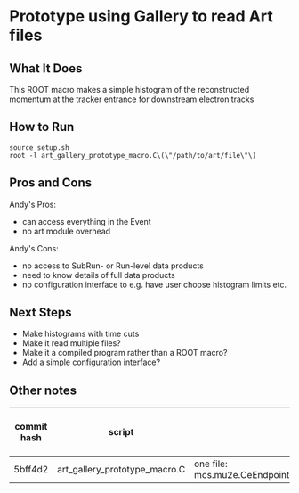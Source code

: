 # Prototype using Gallery to read Art files

## What It Does
This ROOT macro makes a simple histogram of the reconstructed momentum at the tracker entrance for downstream electron tracks

## How to Run

```
source setup.sh
root -l art_gallery_prototype_macro.C\(\"/path/to/art/file\"\)
```

## Pros and Cons

Andy's Pros:
 * can access everything in the Event
 * no art module overhead

Andy's Cons:
 * no access to SubRun- or Run-level data products
 * need to know details of full data products
 * no configuration interface to e.g. have user choose histogram limits etc.

## Next Steps
* Make histograms with time cuts
* Make it read multiple files?
* Make it a compiled program rather than a ROOT macro?
* Add a simple configuration interface?

## Other notes

| commit hash | script | notes | time per event [ms] | total time [ms] |
|----|----|----|-----|-----|
| 5bff4d2 | art_gallery_prototype_macro.C | one file: mcs.mu2e.CeEndpointMix1BBSignal.Tutorial_2024_03.001210_00000255.art | 0.0353 | 5742 |
